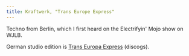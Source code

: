 ```yaml
---
title: Kraftwerk, "Trans Europe Express"
---
```

Techno from Berlin, which I first heard on the
Electrifyin' Mojo show on WJLB.

German studio edition is
[Trans Europa Express](https://www.discogs.com/Kraftwerk-Trans-Europa-Express/master/2877) (discogs).
